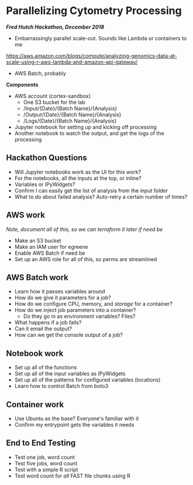 # Parallelizing Cytometry Processing

***Fred Hutch Hackathon, December 2018***


* Embarrassingly parallel scale-out. Sounds like Lambda or containers to me

https://aws.amazon.com/blogs/compute/analyzing-genomics-data-at-scale-using-r-aws-lambda-and-amazon-api-gateway/

* AWS Batch, probably

**Components**

* AWS account (cortex-sandbox)
   * One S3 bucket for the lab
   * /Input/{Date}/{Batch Name}/{Analysis}
   * /Output/{Date}/{Batch Name}/{Analysis}
   * /Logs/{Date}/{Batch Name}/{Analysis}
* Jupyter notebook for setting up and kicking off processing
* Another notebook to watch the output, and get the logs of the processing



## Hackathon Questions

* Will Jupyter notebooks work as the UI for this work? 
* For the notebooks, all the inputs at the top, or inline?
* Variables or IPyWidgets?
* Confirm I can easily get the list of analysis from the input folder
* What to do about failed analysis? Auto-retry a certain number of times?


## AWS work

*Note, document all of this, so we can terraform it later if need be*

* Make an S3 bucket
* Make an IAM user for egreene
* Enable AWS Batch if need be
* Set up an AWS role for all of this, so perms are streamlined

## AWS Batch work

* Learn how it passes variables around
* How do we give it parameters for a job? 
* How do we configure CPU, memory, and *storage* for a container? 
* How do we inject job parameters into a container?
   * Do they go in as environment variables? Files? 
* What happens if a job fails? 
* Can it email the output?
* How can we get the console output of a job?

## Notebook work

* Set up all of the functions
* Set up all of the input variables as IPyWidgets
* Set up all of the patterns for configured variables (locations)
* Learn how to control Batch from boto3

## Container work

* Use Ubuntu as the base? Everyone's familiar with it
* Confirm my entrypoint gets the variables it needs


## End to End Testing

* Test one job, word count
* Test five jobs, word count
* Test with a simple R script
* Test word count for *all* FAST file chunks using R
